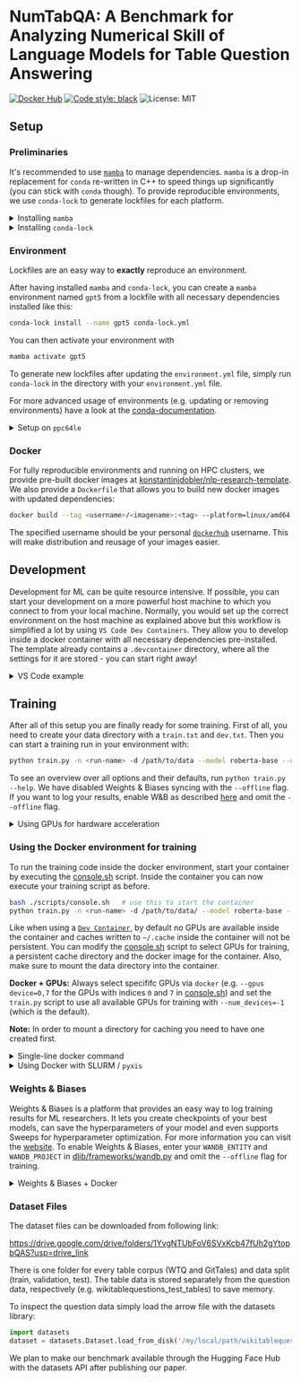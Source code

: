 # NumTabQA: A Benchmark for Analyzing Numerical Skill of Language Models for Table Question Answering

[![Docker Hub](https://img.shields.io/docker/v/konstantinjdobler/nlp-research-template/latest?color=blue&label=docker&logo=docker)](https://hub.docker.com/r/konstantinjdobler/nlp-research-template/tags) [![Code style: black](https://img.shields.io/badge/code%20style-black-000000.svg)](https://github.com/psf/black) ![License: MIT](https://img.shields.io/github/license/konstantinjdobler/nlp-research-template?color=green)

## Setup

### Preliminaries

It's recommended to use [`mamba`](https://github.com/mamba-org/mamba) to manage dependencies. `mamba` is a drop-in replacement for `conda` re-written in C++ to speed things up significantly (you can stick with `conda` though). To provide reproducible environments, we use `conda-lock` to generate lockfiles for each platform.

<details><summary>Installing <code>mamba</code></summary>

<p>

On Unix-like platforms, run the snippet below. Otherwise, visit the [mambaforge repo](https://github.com/conda-forge/miniforge#mambaforge). Note this does not use the Anaconda installer, which reduces bloat.

```bash
curl -L -O "https://github.com/conda-forge/miniforge/releases/latest/download/Mambaforge-$(uname)-$(uname -m).sh"
bash Mambaforge-$(uname)-$(uname -m).sh
```

</details>

<details><summary>Installing <code>conda-lock</code></summary>

<p>

The preferred method is to install `conda-lock` using `pipx install conda-lock`. For other options, visit the [conda-lock repo](https://github.com/conda/conda-lock). For basic usage, have a look at the commands below:

```bash
conda-lock install --name gpt5 conda-lock.yml # create environment with name gpt5 based on lockfile
conda-lock # create new lockfile based on environment.yml
conda-lock --update <package-name> # update specific packages in lockfile
```

</details>

### Environment

Lockfiles are an easy way to **exactly** reproduce an environment.

After having installed `mamba` and `conda-lock`, you can create a `mamba` environment named `gpt5` from a lockfile with all necessary dependencies installed like this:

```bash
conda-lock install --name gpt5 conda-lock.yml
```

You can then activate your environment with

```bash
mamba activate gpt5
```

To generate new lockfiles after updating the `environment.yml` file, simply run `conda-lock` in the directory with your `environment.yml` file.

For more advanced usage of environments (e.g. updating or removing environments) have a look at the [conda-documentation](https://conda.io/projects/conda/en/latest/user-guide/tasks/manage-environments.html#removing-an-environment).

<details><summary>Setup on <code>ppc64le</code></summary>

<p>

**If you're not using a PowerPC machine, do not worry about this.**

Whenever you create an environment for a different processor architecture, some packages (especially `pytorch`) need to be compiled specifically for that architecture. IBM PowerPC machines for example use a processor architecture called <code>ppc64le</code>.
Setting up the environment <code>ppc64le</code> is a bit tricky because the official channels do not provide packages compiled for <code>ppc64le</code>. However, we can use the amazing [Open-CE channel](https://ftp.osuosl.org/pub/open-ce/current/) instead. A lockfile containing the relevant dependencies is already prepared in <code>ppc64le.conda-lock.yml</code> and the environment again can be simply installed with:

```bash
conda-lock install --name gpt5-ppc64le ppc64le.conda-lock.yml
```

Dependencies for <code>ppce64le</code> should go into the seperate <code>ppc64le.environment.yml</code> file. Use the following command to generate a new lockfile after updating the dependencies:

```bash
conda-lock --file ppc64le.environment.yml --lockfile ppc64le.conda-lock.yml
```

</p>
</details>

### Docker

For fully reproducible environments and running on HPC clusters, we provide pre-built docker images at [konstantinjdobler/nlp-research-template](https://hub.docker.com/r/konstantinjdobler/nlp-research-template/tags). We also provide a `Dockerfile` that allows you to build new docker images with updated dependencies:

```bash
docker build --tag <username>/<imagename>:<tag> --platform=linux/amd64 .
```

The specified username should be your personal [`dockerhub`](https://hub.docker.com) username. This will make distribution and reusage of your images easier.

## Development

Development for ML can be quite resource intensive. If possible, you can start your development on a more powerful host machine to which you connect to from your local machine. Normally, you would set up the correct environment on the host machine as explained above but this workflow is simplified a lot by using `VS Code Dev Containers`. They allow you to develop inside a docker container with all necessary dependencies pre-installed. The template already contains a `.devcontainer` directory, where all the settings for it are stored - you can start right away!

<details><summary>VS Code example</summary>

<p>

After having installed the [Remote-SSH-](https://code.visualstudio.com/docs/remote/ssh), and [Dev Containers-Extension](https://code.visualstudio.com/docs/devcontainers/containers), you set up your `Dev Container` in the following way:

1. Establish the SSH-connection with the host by opening your VS Code command pallet and typing <code>Remote-SSH: Connect to Host</code>. Now you can connect to your host machine.
2. Open the folder that contains this template on the host machine.
3. VS Code will automatically detect the `.devcontainer` directory and ask you to reopen the folder in a Dev Container.
4. Press <code>Reopen in Container</code> and wait for VS Code to set everything up.

When using this workflow you will have to adapt `"runArgs": ["--ipc=host", "--gpus", "device=CHANGE_ME"]` in [`.devcontainer/devcontainer.json`](.devcontainer/devcontainer.json) and specify the GPU-devices you are actually going to use on the host machine for your development. Optionally you can mount cache files with `"mounts": ["source=/MY_HOME_DIR/.cache,target=/home/mamba/.cache,type=bind"]`. `conda-lock` is automatically installed for you in the Dev Container.

Additionally, you can set the `WANDB_API_KEY` in your remote environment; it will then be automatically mapped into the container.

</p>
</details>

## Training

After all of this setup you are finally ready for some training. First of all, you need to create your data directory with a `train.txt` and `dev.txt`. Then you can start a training run in your environment with:

```bash
python train.py -n <run-name> -d /path/to/data --model roberta-base --offline
```

To see an overview over all options and their defaults, run `python train.py --help`. We have disabled Weights & Biases syncing with the `--offline` flag. If you want to log your results, enable W&B as described [here](#weights--biases) and omit the `--offline` flag.

<details><summary>Using GPUs for hardware acceleration</summary>

<p>

By default, `train.py` already detects all available CUDA GPUs and uses `DistributedDataParallel` training in case multiple GPUs are found. You can manually select specific GPUs with `--cuda_device_ids`. To use different hardware accelerators, use the `--accelerator` flag. You can use advanced parallel training strategies with `--distributed_strategy`.

</p>
</details>

### Using the Docker environment for training

To run the training code inside the docker environment, start your container by executing the [console.sh](./scripts/console.sh) script. Inside the container you can now execute your training script as before.

```bash
bash ./scripts/console.sh   # use this to start the container
python train.py -n <run-name> -d /path/to/data/ --model roberta-base --offline # execute the training inside your container
```

Like when using a [`Dev Container`](#development), by default no GPUs are available inside the container and caches written to `~/.cache` inside the container will not be persistent. You can modify the [console.sh](./scripts/console.sh) script to select GPUs for training, a persistent cache directory and the docker image for the container. Also, make sure to mount the data directory into the container.

**Docker + GPUs:** Always select specififc GPUs via `docker` (e.g. `--gpus device=0,7` for the GPUs with indices `0` and `7` in [console.sh](./scripts/console.sh)) and set the `train.py` script to use all available GPUs for training with `--num_devices=-1` (which is the default).

**Note:** In order to mount a directory for caching you need to have one created first.

<details><summary>Single-line docker command</summary>

<p>

You can start a script inside a docker container in a single command (caches are not persistent in this example):

```bash
docker run -it --user $(id -u):$(id -g) --ipc host -v "$(pwd)":/workspace -w /workspace --gpus device=0,7 konstantinjdobler/nlp-research-template:latest python train.py --num_devices=-1 ...
```

</p>
</details>

<details><summary>Using Docker with SLURM / <code>pyxis</code></summary>

<p>

For security reasons, `docker` might be disabled on your HPC cluster. You might be able to use the SLURM plugin `pyxis` instead like this:

```bash
srun ... --container-image konstantinjdobler/nlp-research-template:latest python train.py ...
```

This uses [`enroot`](https://github.com/NVIDIA/enroot) under the hood to import your docker image and run your code inside the container. See the [`pyxis` documentation](https://github.com/NVIDIA/pyxis) for more options, such as `--container-mounts` or `--container-writable`.

If you want to run an interactive session with bash don't forget the `--pty` flag, otherwise the environment won't be activated properly.

</p>
</details>

### Weights & Biases

Weights & Biases is a platform that provides an easy way to log training results for ML researchers. It lets you create checkpoints of your best models, can save the hyperparameters of your model and even supports Sweeps for hyperparameter optimization. For more information you can visit the [website](https://wandb.ai/site). To enable Weights & Biases, enter your `WANDB_ENTITY` and `WANDB_PROJECT` in [dlib/frameworks/wandb.py](dlib/frameworks/wandb.py) and omit the `--offline` flag for training.

<details><summary>Weights & Biases + Docker</summary>

<p>

When using docker you also have to provide your `WANDB_API_KEY`. You can find your personal key at [wandb.ai/authorize](https://app.wandb.ai/authorize). Either set `WANDB_API_KEY` on your host machine and use the `docker` flag `--env WANDB_API_KEY` when starting your run or use `wandb docker-run` instead of docker run.

</p>
</details>

### Dataset Files

The dataset files can be downloaded from following link:

https://drive.google.com/drive/folders/1YvgNTUbFoV6SVxKcb47fUh2gYtopbQAS?usp=drive_link

There is one folder for every table corpus (WTQ and GitTales) and data split (train, validation, test). The table data is stored separately from the question data, respectively (e.g. wikitablequestions_test_tables) to save memory.

To inspect the question data simply load the arrow file with the datasets library:

```python
import datasets
dataset = datasets.Dataset.load_from_disk('/my/local/path/wikitablequestions_test/250205_2114_47_349337/data-00000-of-00001.arrow')
```

We plan to make our benchmark available through the Hugging Face Hub with the datasets API after publishing our paper.
